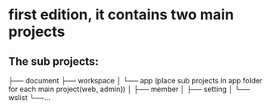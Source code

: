 first edition, it contains two main projects
==========

The sub projects:
----------
├── document
├── workspace
│   └── app (place sub projects in app folder for each main project(web, admin))
│       ├── member
│       ├── setting
│       └── wslist
└──...
